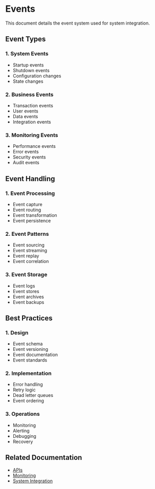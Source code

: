 # Events

This document details the event system used for system integration.

## Event Types

### 1. System Events
- Startup events
- Shutdown events
- Configuration changes
- State changes

### 2. Business Events
- Transaction events
- User events
- Data events
- Integration events

### 3. Monitoring Events
- Performance events
- Error events
- Security events
- Audit events

## Event Handling

### 1. Event Processing
- Event capture
- Event routing
- Event transformation
- Event persistence

### 2. Event Patterns
- Event sourcing
- Event streaming
- Event replay
- Event correlation

### 3. Event Storage
- Event logs
- Event stores
- Event archives
- Event backups

## Best Practices

### 1. Design
- Event schema
- Event versioning
- Event documentation
- Event standards

### 2. Implementation
- Error handling
- Retry logic
- Dead letter queues
- Event ordering

### 3. Operations
- Monitoring
- Alerting
- Debugging
- Recovery

## Related Documentation
- [APIs](apis.md)
- [Monitoring](monitoring.md)
- [System Integration](README.md)
